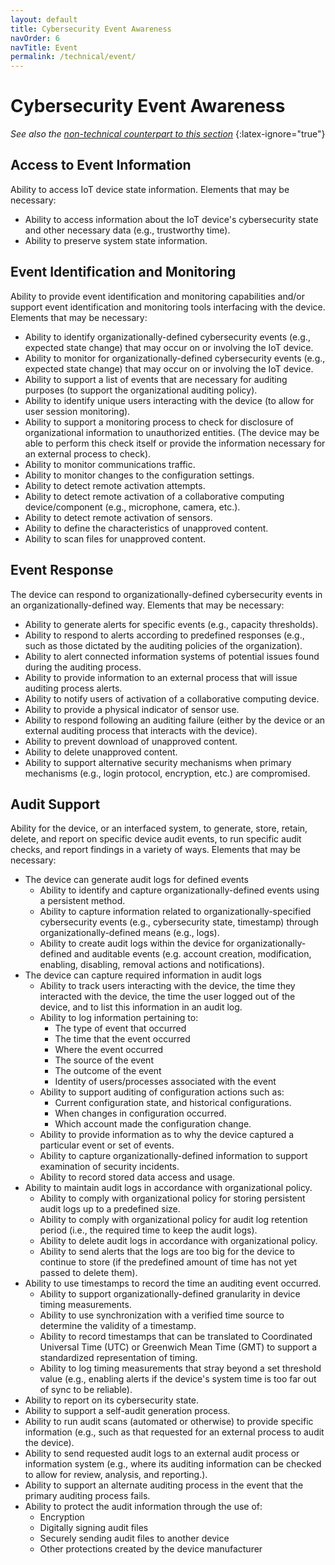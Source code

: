 ```yaml
---
layout: default
title: Cybersecurity Event Awareness
navOrder: 6
navTitle: Event
permalink: /technical/event/
---
```


# Cybersecurity Event Awareness

_See also the [non-technical counterpart to this section](../_Nontechnical/event.md)_
{:latex-ignore="true"}

## Access to Event Information

Ability to access IoT device state information. Elements that may be necessary:

- Ability to access information about the IoT device&#39;s cybersecurity state and other necessary data (e.g., trustworthy time).
- Ability to preserve system state information.

## Event Identification and Monitoring

Ability to provide event identification and monitoring capabilities and/or support event identification and monitoring tools interfacing with the device. Elements that may be necessary:

- Ability to identify organizationally-defined cybersecurity events (e.g., expected state change) that may occur on or involving the IoT device.
- Ability to monitor for organizationally-defined cybersecurity events (e.g., expected state change) that may occur on or involving the IoT device.
- Ability to support a list of events that are necessary for auditing purposes (to support the organizational auditing policy).
- Ability to identify unique users interacting with the device (to allow for user session monitoring).
- Ability to support a monitoring process to check for disclosure of organizational information to unauthorized entities. (The device may be able to perform this check itself or provide the information necessary for an external process to check).
- Ability to monitor communications traffic.
- Ability to monitor changes to the configuration settings.
- Ability to detect remote activation attempts.
- Ability to detect remote activation of a collaborative computing device/component (e.g., microphone, camera, etc.).
- Ability to detect remote activation of sensors.
- Ability to define the characteristics of unapproved content.
- Ability to scan files for unapproved content.

## Event Response

The device can respond to organizationally-defined cybersecurity events in an organizationally-defined way. Elements that may be necessary:

  - Ability to generate alerts for specific events (e.g., capacity thresholds).
  - Ability to respond to alerts according to predefined responses (e.g., such as those dictated by the auditing policies of the organization).
  - Ability to alert connected information systems of potential issues found during the auditing process.
  - Ability to provide information to an external process that will issue auditing process alerts.
  - Ability to notify users of activation of a collaborative computing device.
  - Ability to provide a physical indicator of sensor use.
  - Ability to respond following an auditing failure (either by the device or an external auditing process that interacts with the device).
  - Ability to prevent download of unapproved content.
  - Ability to delete unapproved content.
  - Ability to support alternative security mechanisms when primary mechanisms (e.g., login protocol, encryption, etc.) are compromised.

## Audit Support

Ability for the device, or an interfaced system, to generate, store, retain, delete, and report on specific device audit events, to run specific audit checks, and report findings in a variety of ways. Elements that may be necessary:

- The device can generate audit logs for defined events
  - Ability to identify and capture organizationally-defined events using a persistent method.
  - Ability to capture information related to organizationally-specified cybersecurity events (e.g., cybersecurity state, timestamp) through organizationally-defined means (e.g., logs).
  - Ability to create audit logs within the device for organizationally-defined and auditable events (e.g. account creation, modification, enabling, disabling, removal actions and notifications).
- The device can capture required information in audit logs
  - Ability to track users interacting with the device, the time they interacted with the device, the time the user logged out of the device, and to list this information in an audit log.
   - Ability to log information pertaining to:
      - The type of event that occurred
      - The time that the event occurred
      - Where the event occurred
      - The source of the event
      - The outcome of the event
      - Identity of users/processes associated with the event
  - Ability to support auditing of configuration actions such as:
      - Current configuration state, and historical configurations.
      - When changes in configuration occurred.
      - Which account made the configuration change.
  - Ability to provide information as to why the device captured a particular event or set of events.
  - Ability to capture organizationally-defined information to support examination of security incidents.
  - Ability to record stored data access and usage.
- Ability to maintain audit logs in accordance with organizational policy.
  - Ability to comply with organizational policy for storing persistent audit logs up to a predefined size.
  - Ability to comply with organizational policy for audit log retention period (i.e., the required time to keep the audit logs).
  - Ability to delete audit logs in accordance with organizational policy.
  - Ability to send alerts that the logs are too big for the device to continue to store (if the predefined amount of time has not yet passed to delete them).
- Ability to use timestamps to record the time an auditing event occurred.
  - Ability to support organizationally-defined granularity in device timing measurements.
  - Ability to use synchronization with a verified time source to determine the validity of a timestamp.
  - Ability to record timestamps that can be translated to Coordinated Universal Time (UTC) or Greenwich Mean Time (GMT) to support a standardized representation of timing.
  - Ability to log timing measurements that stray beyond a set threshold value (e.g., enabling alerts if the device's system time is too far out of sync to be reliable).
- Ability to report on its cybersecurity state.
- Ability to support a self-audit generation process.
- Ability to run audit scans (automated or otherwise) to provide specific information (e.g., such as that requested for an external process to audit the device).
- Ability to send requested audit logs to an external audit process or information system (e.g., where its auditing information can be checked to allow for review, analysis, and reporting.).
- Ability to support an alternate auditing process in the event that the primary auditing process fails.
- Ability to protect the audit information through the use of:
  - Encryption
  - Digitally signing audit files
  - Securely sending audit files to another device
  - Other protections created by the device manufacturer
